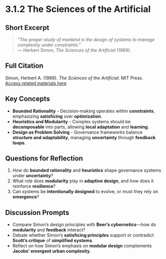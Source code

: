 # 3.1.2 The Sciences of the Artificial

## Short Excerpt
> *"The proper study of mankind is the design of systems to manage complexity under constraints."*  
> — Herbert Simon, *The Sciences of the Artificial* (1969).

## Full Citation
Simon, Herbert A. (1969). *The Sciences of the Artificial*. MIT Press.  
[Access related materials here](https://mitpress.mit.edu/9780262537537/the-sciences-of-the-artificial/)  

## Key Concepts
- **Bounded Rationality** - Decision-making operates within **constraints**, emphasizing **satisficing** over **optimization**.  
- **Heuristics and Modularity** - Complex systems should be **decomposable** into parts, allowing **local adaptation** and **learning**.  
- **Design as Problem Solving** - Governance frameworks balance **structure and adaptability**, managing **uncertainty** through **feedback loops**.  

## Questions for Reflection
1. How do **bounded rationality** and **heuristics** shape governance systems under **uncertainty**?  
2. What role does **modularity** play in **adaptive design**, and how does it reinforce **resilience**?  
3. Can systems be **intentionally designed** to evolve, or must they rely on **emergence**?  

## Discussion Prompts
- Compare Simon’s design principles with **Beer’s cybernetics**—how do **modularity** and **feedback** interact?  
- Debate whether Simon’s **satisficing principles** support or contradict **Scott’s critique** of **simplified systems**.  
- Reflect on how Simon’s emphasis on **modular design** complements **Jacobs’ emergent urban complexity**.  
